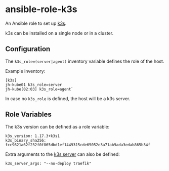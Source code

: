 # ansible-role-k3s

An Ansible role to set up [k3s](https://github.com/rancher/k3s).

k3s can be installed on a single node or in a cluster.

## Configuration

The `k3s_role=(server|agent)` inventory variable defines the role of the host.

Example inventory:

```
[k3s]
jh-kube01 k3s_role=server
jh-kube[02:03] k3s_role=agent`

```

In case no `k3s_role` is defined, the host will be a k3s server.

## Role Variables

The k3s version can be defined as a role variable:

```
k3s_version: 1.17.3+k3s1
k3s_binary_sha256: fcc9621a62f232f0f865dbd1ef1449315cde65052e3a71ab9ada3edab865b34f
```

Extra arguments to the [k3s server](https://rancher.com/docs/k3s/latest/en/installation/install-options/) can also be defined:

```
k3s_server_args: "--no-deploy traefik"
```
